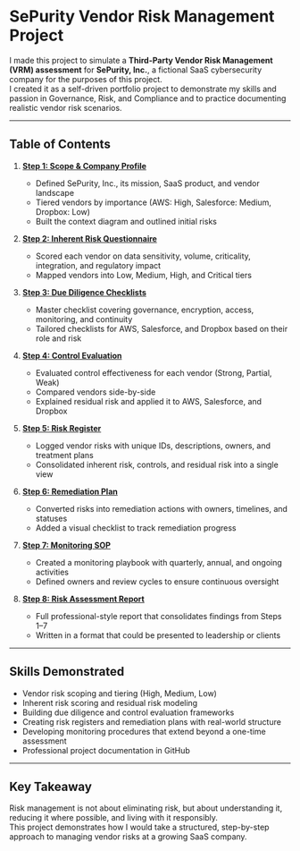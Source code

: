 # SePurity Vendor Risk Management Project

I made this project to simulate a **Third-Party Vendor Risk Management (VRM) assessment** for **SePurity, Inc.**, a fictional SaaS cybersecurity company for the purposes of this project.  
I created it as a self-driven portfolio project to demonstrate my skills and passion in Governance, Risk, and Compliance and to practice documenting realistic vendor risk scenarios.

---

## Table of Contents

1. **[Step 1: Scope & Company Profile](01_scope/CompanyProfile.md)**  
   - Defined SePurity, Inc., its mission, SaaS product, and vendor landscape  
   - Tiered vendors by importance (AWS: High, Salesforce: Medium, Dropbox: Low)  
   - Built the context diagram and outlined initial risks  

2. **[Step 2: Inherent Risk Questionnaire](02_inherent_risk/IRQ.md)**  
   - Scored each vendor on data sensitivity, volume, criticality, integration, and regulatory impact  
   - Mapped vendors into Low, Medium, High, and Critical tiers  

3. **[Step 3: Due Diligence Checklists](03_due_diligence/DDQ.md)**  
   - Master checklist covering governance, encryption, access, monitoring, and continuity  
   - Tailored checklists for AWS, Salesforce, and Dropbox based on their role and risk  

4. **[Step 4: Control Evaluation](04_control_evaluation/Control_Evaluation.md)**  
   - Evaluated control effectiveness for each vendor (Strong, Partial, Weak)  
   - Compared vendors side-by-side  
   - Explained residual risk and applied it to AWS, Salesforce, and Dropbox  

5. **[Step 5: Risk Register](05_risk_register/Risk_Register.md)**  
   - Logged vendor risks with unique IDs, descriptions, owners, and treatment plans  
   - Consolidated inherent risk, controls, and residual risk into a single view  

6. **[Step 6: Remediation Plan](06_remediation_plan/Remediation_Plan.md)**  
   - Converted risks into remediation actions with owners, timelines, and statuses  
   - Added a visual checklist to track remediation progress  

7. **[Step 7: Monitoring SOP](07_monitoring_sop/Monitoring_SOP.md)**  
   - Created a monitoring playbook with quarterly, annual, and ongoing activities  
   - Defined owners and review cycles to ensure continuous oversight  

8. **[Step 8: Risk Assessment Report](08_risk_assessment_report/Risk_Assessment_Report.md)**  
   - Full professional-style report that consolidates findings from Steps 1–7  
   - Written in a format that could be presented to leadership or clients  
---

## Skills Demonstrated
- Vendor risk scoping and tiering (High, Medium, Low)  
- Inherent risk scoring and residual risk modeling  
- Building due diligence and control evaluation frameworks  
- Creating risk registers and remediation plans with real-world structure  
- Developing monitoring procedures that extend beyond a one-time assessment  
- Professional project documentation in GitHub  

---

## Key Takeaway

Risk management is not about eliminating risk, but about understanding it, reducing it where possible, and living with it responsibly.  
This project demonstrates how I would take a structured, step-by-step approach to managing vendor risks at a growing SaaS company.  


